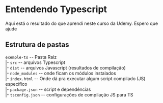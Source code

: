 # Entendendo Typescript 

Aqui está o resultado do que aprendi neste curso da Udemy. Espero que ajude

## Estrutura de pastas

`exemple-ts` -- Pasta Raiz \
|- `src` -- arquivos Typescript  
|- `dist` -- arquivos Javascript (resultados de compilação) \
|- `node_modules` -- onde ficam os módulos instalados \
|- `index.html` -- Onde dá pra executar algum script compilado (JS) específico \
|- `package.json` -- script e dependências \
|- `tsconfig.json` -- configurações de compilação JS para TS